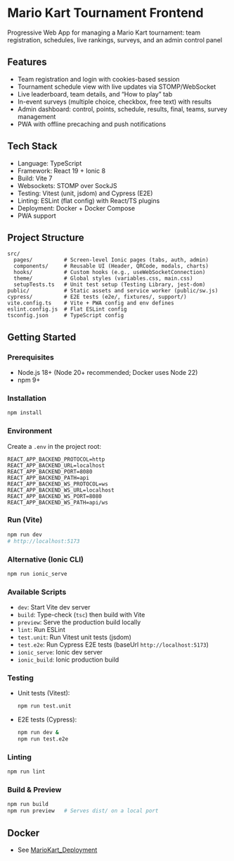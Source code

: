 # Mario Kart Tournament Frontend

Progressive Web App for managing a Mario Kart tournament: team registration, schedules, live rankings, surveys, and an admin control panel


## Features

- Team registration and login with cookies-based session
- Tournament schedule view with live updates via STOMP/WebSocket
- Live leaderboard, team details, and “How to play” tab
- In-event surveys (multiple choice, checkbox, free text) with results
- Admin dashboard: control, points, schedule, results, final, teams, survey management
- PWA with offline precaching and push notifications

## Tech Stack
- Language: TypeScript
- Framework: React 19 + Ionic 8
- Build: Vite 7
- Websockets: STOMP over SockJS
- Testing: Vitest (unit, jsdom) and Cypress (E2E)
- Linting: ESLint (flat config) with React/TS plugins
- Deployment: Docker + Docker Compose
- PWA support

## Project Structure

```
src/
  pages/          # Screen-level Ionic pages (tabs, auth, admin)
  components/     # Reusable UI (Header, QRCode, modals, charts)
  hooks/          # Custom hooks (e.g., useWebSocketConnection)
  theme/          # Global styles (variables.css, main.css)
  setupTests.ts   # Unit test setup (Testing Library, jest-dom)
public/           # Static assets and service worker (public/sw.js)
cypress/          # E2E tests (e2e/, fixtures/, support/)
vite.config.ts    # Vite + PWA config and env defines
eslint.config.js  # Flat ESLint config
tsconfig.json     # TypeScript config
```

## Getting Started

### Prerequisites

- Node.js 18+ (Node 20+ recommended; Docker uses Node 22)
- npm 9+

### Installation

```bash
npm install
```

### Environment

Create a `.env` in the project root:

```
REACT_APP_BACKEND_PROTOCOL=http
REACT_APP_BACKEND_URL=localhost
REACT_APP_BACKEND_PORT=8080
REACT_APP_BACKEND_PATH=api
REACT_APP_BACKEND_WS_PROTOCOL=ws
REACT_APP_BACKEND_WS_URL=localhost
REACT_APP_BACKEND_WS_PORT=8080
REACT_APP_BACKEND_WS_PATH=api/ws
```

### Run (Vite)

```bash
npm run dev
# http://localhost:5173
```

### Alternative (Ionic CLI)

```bash
npm run ionic_serve
```

### Available Scripts

- `dev`: Start Vite dev server
- `build`: Type-check (`tsc`) then build with Vite
- `preview`: Serve the production build locally
- `lint`: Run ESLint
- `test.unit`: Run Vitest unit tests (jsdom)
- `test.e2e`: Run Cypress E2E tests (baseUrl `http://localhost:5173`)
- `ionic_serve`: Ionic dev server
- `ionic_build`: Ionic production build

### Testing

- Unit tests (Vitest):
  ```bash
  npm run test.unit
  ```
- E2E tests (Cypress):
  ```bash
  npm run dev &
  npm run test.e2e
  ```

### Linting

```bash
npm run lint
```

### Build & Preview

```bash
npm run build
npm run preview   # Serves dist/ on a local port
```

## Docker
- See [MarioKart_Deployment](https://github.com/einToast/MarioKart_Deployment)
